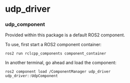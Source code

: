 # udp_driver

### udp_component
Provided within this package is a default ROS2 component.

To use, first start a ROS2 component container:
```
ros2 run rclcpp_components component_container
```

In another terminal, go ahead and load the component:
```
ros2 component load /ComponentManager udp_driver udp_driver::UdpComponent
```
